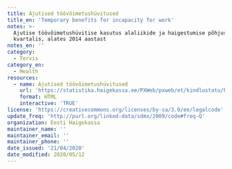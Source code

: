 ```yaml
---
title: Ajutised töövõimetushüvitused
title_en: 'Temporary benefits for incapacity for work'
notes: >-
  Ajutise töövõimetushüvitise kasutus alaliikide ja haigestumise põhjuste kaupa
  kvartalis, alates 2014 aastast
notes_en: ''
category: 
  - Tervis
category_en:
  - Health
resources:
  - name: Ajutised töövõimetushüvitused
    url: 'https://statistika.haigekassa.ee/PXWeb/pxweb/et/kindlustatu/kindlustatu__Rahalised%20h%c3%bcvitised__T%c3%b6%c3%b6v%c3%b5imetush%c3%bcvitis/TV30.px/?rxid=81520678-b3bd-4371-a1cc-edc30bb2a02d'
    format: HTML
    interactive: 'TRUE'
license: 'https://creativecommons.org/licenses/by-sa/3.0/ee/legalcode'
update_freq: 'http://purl.org/linked-data/sdmx/2009/code#freq-Q'
organization: Eesti Haigekassa
maintainer_name: ''
maintainer_email: ''
maintainer_phone: ''
date_issued: '21/04/2020'
date_modified: 2020/05/12
---
```

